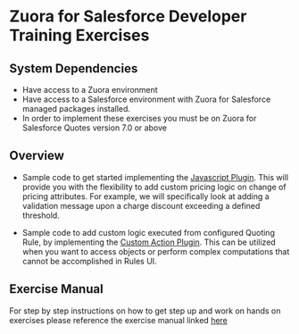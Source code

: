 Zuora for Salesforce Developer Training Exercises
==============

System Dependencies
----------
* Have access to a Zuora environment
* Have access to a Salesforce environment with Zuora for Salesforce managed packages installed.
* In order to implement these exercises you must be on Zuora for Salesforce Quotes version 7.0 or above

Overview
-------

* Sample code to get started implementing the [Javascript Plugin](https://knowledgecenter.zuora.com/CA_Commerce/I_Development_Resources/C_Component_Library/E_Product_Selector_JavaScript_Plugin).  This will provide you with the flexibility to add custom pricing logic on change of pricing attributes.  For example, we will specifically look at adding a validation message upon a charge discount exceeding a defined threshold.

* Sample code to add custom logic executed from configured Quoting Rule, by implementing the [Custom Action Plugin](https://knowledgecenter.zuora.com/CA_Commerce/I_Development_Resources/C_Component_Library/C_Global_Classes/D1_RulesEngine_Class/Custom_Action_Plugin).  This can be utilized when you want to access objects or perform complex computations that cannot be accomplished in Rules UI.  

Exercise Manual
-----------
For step by step instructions on how to get step up and work on hands on exercises please reference the exercise manual linked [here](https://zuora.box.com/v/training2017)
